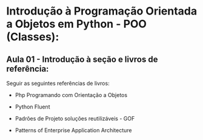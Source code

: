 # Introdução à Programação Orientada a Objetos em Python - POO (Classes):

## Aula 01 - Introdução à seção e livros de referência:
Seguir as seguintes referências de livros:

- Php Programando com Orientação a Objetos

- Python Fluent

- Padrões de Projeto soluções reutilizáveis - GOF

- Patterns of Enterprise Application Architecture

